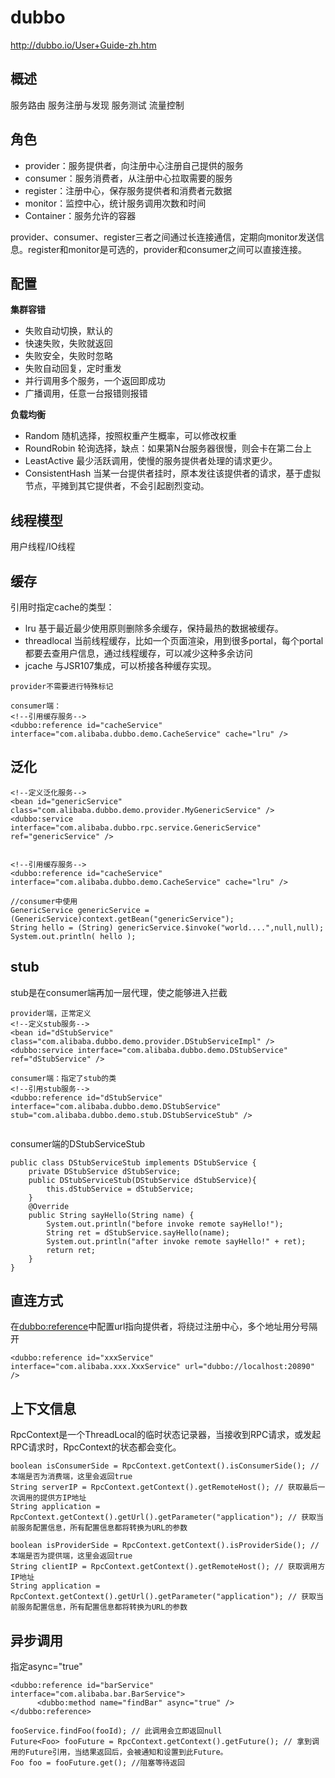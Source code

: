 # dubbo

http://dubbo.io/User+Guide-zh.htm

## 概述

服务路由
服务注册与发现
服务测试
流量控制

## 角色

* provider：服务提供者，向注册中心注册自己提供的服务
* consumer：服务消费者，从注册中心拉取需要的服务
* register：注册中心，保存服务提供者和消费者元数据
* monitor：监控中心，统计服务调用次数和时间
* Container：服务允许的容器

provider、consumer、register三者之间通过长连接通信，定期向monitor发送信息。register和monitor是可选的，provider和consumer之间可以直接连接。


## 配置

**集群容错**

* 失败自动切换，默认的
* 快速失败，失败就返回
* 失败安全，失败时忽略
* 失败自动回复，定时重发
* 并行调用多个服务，一个返回即成功
* 广播调用，任意一台报错则报错

**负载均衡**

* Random  随机选择，按照权重产生概率，可以修改权重
* RoundRobin  轮询选择，缺点：如果第N台服务器很慢，则会卡在第二台上
* LeastActive  最少活跃调用，使慢的服务提供者处理的请求更少。
* ConsistentHash  当某一台提供者挂时，原本发往该提供者的请求，基于虚拟节点，平摊到其它提供者，不会引起剧烈变动。


## 线程模型

用户线程/IO线程


## 缓存
引用时指定cache的类型：
* lru 基于最近最少使用原则删除多余缓存，保持最热的数据被缓存。
* threadlocal 当前线程缓存，比如一个页面渲染，用到很多portal，每个portal都要去查用户信息，通过线程缓存，可以减少这种多余访问
* jcache 与JSR107集成，可以桥接各种缓存实现。
```
provider不需要进行特殊标记

consumer端：
<!--引用缓存服务-->
<dubbo:reference id="cacheService" interface="com.alibaba.dubbo.demo.CacheService" cache="lru" />
```

## 泛化

```
<!--定义泛化服务-->
<bean id="genericService" class="com.alibaba.dubbo.demo.provider.MyGenericService" />
<dubbo:service interface="com.alibaba.dubbo.rpc.service.GenericService" ref="genericService" />


<!--引用缓存服务-->
<dubbo:reference id="cacheService" interface="com.alibaba.dubbo.demo.CacheService" cache="lru" />

//consumer中使用
GenericService genericService = (GenericService)context.getBean("genericService"); 
String hello = (String) genericService.$invoke("world....",null,null); 
System.out.println( hello );    
```

## stub

stub是在consumer端再加一层代理，使之能够进入拦截

```
provider端，正常定义
<!--定义stub服务-->
<bean id="dStubService" class="com.alibaba.dubbo.demo.provider.DStubServiceImpl" />
<dubbo:service interface="com.alibaba.dubbo.demo.DStubService" ref="dStubService" />

consumer端：指定了stub的类
<!--引用stub服务-->
<dubbo:reference id="dStubService" interface="com.alibaba.dubbo.demo.DStubService" stub="com.alibaba.dubbo.demo.stub.DStubServiceStub" />
    
```

consumer端的DStubServiceStub 
```
public class DStubServiceStub implements DStubService {
    private DStubService dStubService;
    public DStubServiceStub(DStubService dStubService){
        this.dStubService = dStubService;
    }
    @Override
    public String sayHello(String name) {
        System.out.println("before invoke remote sayHello!");
        String ret = dStubService.sayHello(name);
        System.out.println("after invoke remote sayHello!" + ret);
        return ret;
    }
}
```

## 直连方式

在<dubbo:reference>中配置url指向提供者，将绕过注册中心，多个地址用分号隔开
```
<dubbo:reference id="xxxService" interface="com.alibaba.xxx.XxxService" url="dubbo://localhost:20890" />
```

## 上下文信息
RpcContext是一个ThreadLocal的临时状态记录器，当接收到RPC请求，或发起RPC请求时，RpcContext的状态都会变化。
```
boolean isConsumerSide = RpcContext.getContext().isConsumerSide(); // 本端是否为消费端，这里会返回true
String serverIP = RpcContext.getContext().getRemoteHost(); // 获取最后一次调用的提供方IP地址
String application = RpcContext.getContext().getUrl().getParameter("application"); // 获取当前服务配置信息，所有配置信息都将转换为URL的参数
```

```
boolean isProviderSide = RpcContext.getContext().isProviderSide(); // 本端是否为提供端，这里会返回true
String clientIP = RpcContext.getContext().getRemoteHost(); // 获取调用方IP地址
String application = RpcContext.getContext().getUrl().getParameter("application"); // 获取当前服务配置信息，所有配置信息都将转换为URL的参数
```

## 异步调用

指定async="true"
```
<dubbo:reference id="barService" interface="com.alibaba.bar.BarService">
      <dubbo:method name="findBar" async="true" />
</dubbo:reference>
```

```
fooService.findFoo(fooId); // 此调用会立即返回null
Future<Foo> fooFuture = RpcContext.getContext().getFuture(); // 拿到调用的Future引用，当结果返回后，会被通知和设置到此Future。
Foo foo = fooFuture.get(); //阻塞等待返回
```